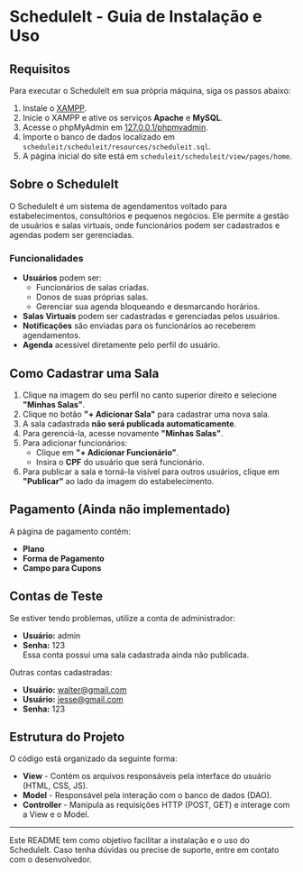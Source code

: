 # ScheduleIt - Guia de Instalação e Uso

## Requisitos
Para executar o ScheduleIt em sua própria máquina, siga os passos abaixo:

1. Instale o [XAMPP](https://www.apachefriends.org/index.html).
2. Inicie o XAMPP e ative os serviços **Apache** e **MySQL**.
3. Acesse o phpMyAdmin em [127.0.0.1/phpmyadmin](http://127.0.0.1/phpmyadmin).
4. Importe o banco de dados localizado em `scheduleit/scheduleit/resources/scheduleit.sql`.
5. A página inicial do site está em `scheduleit/scheduleit/view/pages/home`.

## Sobre o ScheduleIt
O ScheduleIt é um sistema de agendamentos voltado para estabelecimentos, consultórios e pequenos negócios. Ele permite a gestão de usuários e salas virtuais, onde funcionários podem ser cadastrados e agendas podem ser gerenciadas.

### Funcionalidades
- **Usuários** podem ser:
  - Funcionários de salas criadas.
  - Donos de suas próprias salas.
  - Gerenciar sua agenda bloqueando e desmarcando horários.
- **Salas Virtuais** podem ser cadastradas e gerenciadas pelos usuários.
- **Notificações** são enviadas para os funcionários ao receberem agendamentos.
- **Agenda** acessível diretamente pelo perfil do usuário.

## Como Cadastrar uma Sala
1. Clique na imagem do seu perfil no canto superior direito e selecione **"Minhas Salas"**.
2. Clique no botão **"+ Adicionar Sala"** para cadastrar uma nova sala.
3. A sala cadastrada **não será publicada automaticamente**.
4. Para gerenciá-la, acesse novamente **"Minhas Salas"**.
5. Para adicionar funcionários:
   - Clique em **"+ Adicionar Funcionário"**.
   - Insira o **CPF** do usuário que será funcionário.
6. Para publicar a sala e torná-la visível para outros usuários, clique em **"Publicar"** ao lado da imagem do estabelecimento.

## Pagamento (Ainda não implementado)
A página de pagamento contém:
- **Plano**
- **Forma de Pagamento**
- **Campo para Cupons**

## Contas de Teste
Se estiver tendo problemas, utilize a conta de administrador:
- **Usuário:** admin
- **Senha:** 123  
Essa conta possui uma sala cadastrada ainda não publicada.  
  
Outras contas cadastradas:  
- **Usuário:** walter@gmail.com
- **Usuário:** jesse@gmail.com
- **Senha:** 123  


## Estrutura do Projeto
O código está organizado da seguinte forma:

- **View** - Contém os arquivos responsáveis pela interface do usuário (HTML, CSS, JS).
- **Model** - Responsável pela interação com o banco de dados (DAO).
- **Controller** - Manipula as requisições HTTP (POST, GET) e interage com a View e o Model.

---
Este README tem como objetivo facilitar a instalação e o uso do ScheduleIt. Caso tenha dúvidas ou precise de suporte, entre em contato com o desenvolvedor.

